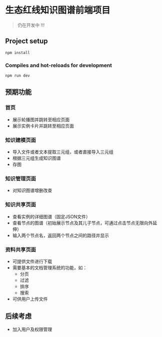 # 生态红线知识图谱前端项目

> 仍在开发中 !!!

## Project setup
```
npm install
```

### Compiles and hot-reloads for development
```
npm run dev
```

## 预期功能

### 首页

- 展示轮播图并跳转至相应页面
- 展示实例卡片并跳转至相应页面

### 知识建模页面

- 导入文件或者文本提取三元组，或者直接导入三元组
- 根据三元组生成知识图谱
- 存图

### 知识管理页面

- 对知识图谱增删改查

### 知识共享页面

- 查看实例的详细图谱（固定JSON文件）
- 查看节点的图谱（初始展示节点及其儿子节点，可通过点击节点无限向外延伸）
- 输入两个节点名，返回两个节点之间的路径并显示

### 资料共享页面

- 可提供文件进行下载
- 需要基本的文档管理系统的功能，如：
  - 分页
  - 过滤
  - 排序
  - 搜索
- 可供用户上传文件

## 后续考虑

- 加入用户及权限管理
